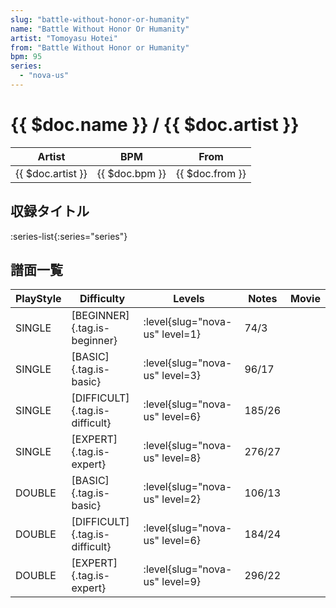 ```yaml
---
slug: "battle-without-honor-or-humanity"
name: "Battle Without Honor Or Humanity"
artist: "Tomoyasu Hotei"
from: "Battle Without Honor or Humanity"
bpm: 95
series:
  - "nova-us"
---
```


# {{ $doc.name }} / {{ $doc.artist }}

|Artist|BPM|From|
|------|---|----|
|{{ $doc.artist }}|{{ $doc.bpm }}|{{ $doc.from }}|

## 収録タイトル

:series-list{:series="series"}

## 譜面一覧

|PlayStyle|Difficulty|Levels|Notes|Movie|
|---------|----------|------|-----|-----|
|SINGLE|[BEGINNER]{.tag.is-beginner}|<div class="field is-grouped is-grouped-multiline">:level{slug="nova-us" level=1}</div>|74/3||
|SINGLE|[BASIC]{.tag.is-basic}|<div class="field is-grouped is-grouped-multiline">:level{slug="nova-us" level=3}</div>|96/17||
|SINGLE|[DIFFICULT]{.tag.is-difficult}|<div class="field is-grouped is-grouped-multiline">:level{slug="nova-us" level=6}</div>|185/26||
|SINGLE|[EXPERT]{.tag.is-expert}|<div class="field is-grouped is-grouped-multiline">:level{slug="nova-us" level=8}</div>|276/27||
|DOUBLE|[BASIC]{.tag.is-basic}|<div class="field is-grouped is-grouped-multiline">:level{slug="nova-us" level=2}</div>|106/13||
|DOUBLE|[DIFFICULT]{.tag.is-difficult}|<div class="field is-grouped is-grouped-multiline">:level{slug="nova-us" level=6}</div>|184/24||
|DOUBLE|[EXPERT]{.tag.is-expert}|<div class="field is-grouped is-grouped-multiline">:level{slug="nova-us" level=9}</div>|296/22||
